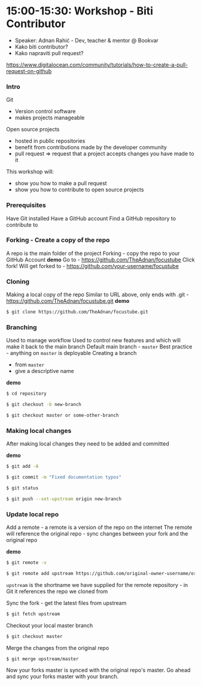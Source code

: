# 15:00-15:30: Workshop - Biti Contributor
- Speaker: Adnan Rahić - Dev, teacher & mentor @ Bookvar
- Kako biti contributor?
- Kako napraviti pull request?

https://www.digitalocean.com/community/tutorials/how-to-create-a-pull-request-on-github

### Intro
Git 
- Version control software 
- makes projects manageable

Open source projects 
- hosted in public repositories
- benefit from contributions made by the developer community
- pull request => request that a project accepts changes you have made to it

This workshop will:
- show you how to make a pull request
- show you how to contribute to open source projects

### Prerequisites
Have Git installed
Have a GitHub account
Find a GitHub repository to contribute to

### Forking - Create a copy of the repo
A repo is the main folder of the project
Forking - copy the repo to your GitHub Account
**demo**
Go to - https://github.com/TheAdnan/focustube
Click fork!
Will get forked to - https://github.com/your-username/focustube

### Cloning
Making a local copy of the repo
Similar to URL above, only ends with .git - https://github.com/TheAdnan/focustube.git
**demo**
```bash
$ git clone https://github.com/TheAdnan/focustube.git
```

### Branching
Used to manage workflow
Used to control new features and which will make it back to the main branch
Default main branch - `master`
Best practice - anything on `master` is deployable
Creating a branch 
 - from `master`
 - give a descriptive name

**demo**
```sh
$ cd repository
```
```sh
$ git checkout -b new-branch
```
```sh
$ git checkout master or some-other-branch
```

### Making local changes
After making local changes they need to be added and committed

**demo**
```sh
$ git add -A  
```
```sh
$ git commit -m "Fixed documentation typos"
```
```sh
$ git status
```
```sh
$ git push --set-upstream origin new-branch
```

### Update local repo
Add a remote - a remote is a version of the repo on the internet
The remote will reference the original repo - sync changes between your fork and the original repo

**demo**
```sh
$ git remote -v
```
```sh
$ git remote add upstream https://github.com/original-owner-username/original-repository.git
```

`upstream` is the shortname we have supplied for the remote repository - in Git it references the repo we cloned from

Sync the fork - get the latest files from upstream

```sh
$ git fetch upstream
```

Checkout your local master branch
```sh
$ git checkout master
```

Merge the changes from the original repo
```sh
$ git merge upstream/master
```

Now your forks master is synced with the original repo's master. Go ahead and sync your forks master with your branch.